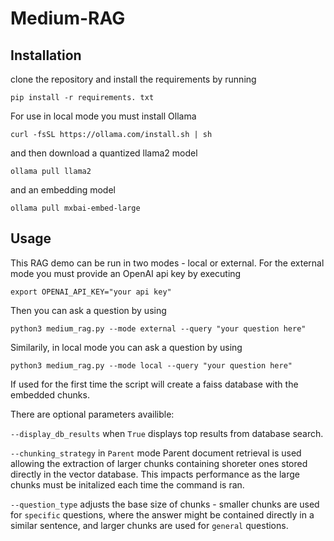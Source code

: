 # Medium-RAG
## Installation
clone the repository and install the requirements by running
```
pip install -r requirements. txt
```
For use in local mode you must install Ollama
```
curl -fsSL https://ollama.com/install.sh | sh
```
and then download a quantized llama2 model
```
ollama pull llama2
```
and an embedding model 
```
ollama pull mxbai-embed-large
```
## Usage
This RAG demo can be run in two modes - local or external.
For the external mode you must provide an OpenAI api key by executing
```
export OPENAI_API_KEY="your api key"
```
Then you can ask a question by using
```
python3 medium_rag.py --mode external --query "your question here"
```
Similarily, in local mode you can ask a question by using 
```
python3 medium_rag.py --mode local --query "your question here" 
```
If used for the first time the script will create a faiss database with the embedded chunks.

There are optional parameters availible:

`--display_db_results` when `True` displays top results from database search.

`--chunking_strategy` in `Parent` mode Parent document retrieval is used allowing the extraction of larger chunks containing shoreter ones stored directly in the vector database. This impacts performance as the large chunks must be initalized each time the command is ran.

`--question_type` adjusts the base size of chunks - smaller chunks are used for `specific` questions, where the answer might be contained directly in a similar sentence, and larger chunks are used for `general` questions.
